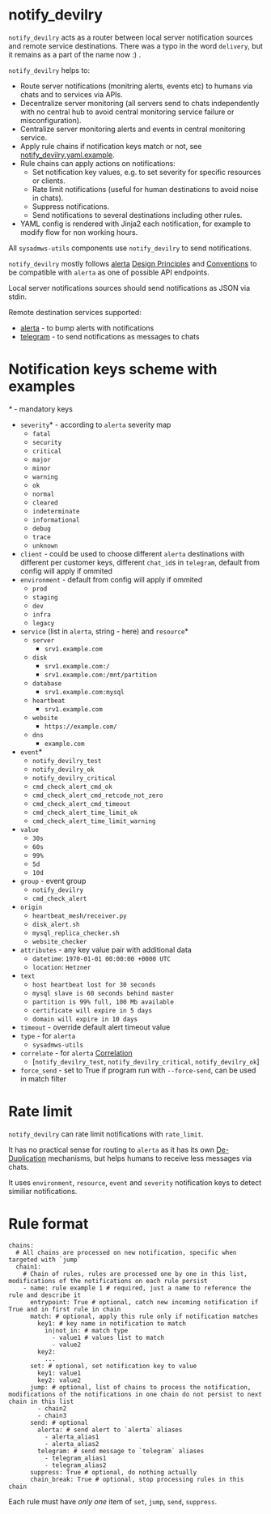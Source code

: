 # notify_devilry

`notify_devilry` acts as a router between local server notification sources and remote service destinations.
There was a typo in the word `delivery`, but it remains as a part of the name now :) .

`notify_devilry` helps to:
- Route server notifications (monitring alerts, events etc) to humans via chats and to services via APIs.
- Decentralize server monitoring (all servers send to chats independently with no central hub to avoid central monitoring service failure or misconfiguration).
- Centralize server monitoring alerts and events in central monitoring service.
- Apply rule chains if notification keys match or not, see [notify_devilry.yaml.example](./notify_devilry.yaml.example).
- Rule chains can apply actions on notifications:
  - Set notification key values, e.g. to set severity for specific resources or clients.
  - Rate limit notifications (useful for human destinations to avoid noise in chats).
  - Suppress notifications.
  - Send notifications to several destinations including other rules.
- YAML config is rendered with Jinja2 each notification, for example to modify flow for non working hours.

All `sysadmws-utils` components use `notify_devilry` to send notifications.

`notify_devilry` mostly follows [alerta](https://docs.alerta.io/server.html) [Design Principles](https://docs.alerta.io/design.html)
and [Conventions](https://docs.alerta.io/conventions.html) to be compatible with `alerta` as one of possible API endpoints.

Local server notifications sources should send notifications as JSON via stdin.

Remote destination services supported:
- [alerta](https://docs.alerta.io/server.html) - to bump alerts with notifications
- [telegram](https://telegram.org) - to send notifications as messages to chats

# Notification keys scheme with examples

_*_ - mandatory keys

- `severity`\* - according to `alerta` severity map
  - `fatal`
  - `security`
  - `critical`
  - `major`
  - `minor`
  - `warning`
  - `ok`
  - `normal`
  - `cleared`
  - `indeterminate`
  - `informational`
  - `debug`
  - `trace`
  - `unknown`
- `client` - could be used to choose different `alerta` destinations with different per customer keys, different `chat_id`s in `telegram`, default from config will apply if ommited
- `environment` - default from config will apply if ommited
  - `prod`
  - `staging`
  - `dev`
  - `infra`
  - `legacy`
- `service` (list in `alerta`, string - here) and `resource`\*
  - `server`
    - `srv1.example.com`
  - `disk`
    - `srv1.example.com:/`
    - `srv1.example.com:/mnt/partition`
  - `database`
    - `srv1.example.com:mysql`
  - `heartbeat`
    - `srv1.example.com`
  - `website`
    - `https://example.com/`
  - `dns`
    - `example.com`
- `event`\*
  - `notify_devilry_test`
  - `notify_devilry_ok`
  - `notify_devilry_critical`
  - `cmd_check_alert_cmd_ok`
  - `cmd_check_alert_cmd_retcode_not_zero`
  - `cmd_check_alert_cmd_timeout`
  - `cmd_check_alert_time_limit_ok`
  - `cmd_check_alert_time_limit_warning`
- `value`
  - `30s`
  - `60s`
  - `99%`
  - `5d`
  - `10d`
- `group` - event group
  - `notify_devilry`
  - `cmd_check_alert`
- `origin`
  - `heartbeat_mesh/receiver.py`
  - `disk_alert.sh`
  - `mysql_replica_checker.sh`
  - `website_checker`
- `attributes` - any key value pair with additional data
  - `datetime`: `1970-01-01 00:00:00 +0000 UTC`
  - `location`: `Hetzner`
- `text`
  - `host heartbeat lost for 30 seconds`
  - `mysql slave is 60 seconds behind master`
  - `partition is 99% full, 100 Mb available`
  - `certificate will expire in 5 days`
  - `domain will expire in 10 days`
- `timeout` - override default alert timeout value
- `type` - for `alerta`
  - `sysadmws-utils`
- `correlate` - for `alerta` [Correlation](https://docs.alerta.io/server.html#simple-correlation)
  - [`notify_devilry_test`, `notify_devilry_critical`, `notify_devilry_ok`]
- `force_send` - set to True if program run with `--force-send`, can be used in match filter

# Rate limit
`notify_devilry` can rate limit notifications with `rate_limit`.

It has no practical sense for routing to `alerta` as it has its own [De-Duplication](https://docs.alerta.io/server.html#de-duplication) mechanisms,
but helps humans to receive less messages via chats.

It uses `environment`, `resource`, `event` and `severity` notification keys to detect similiar notifications.

# Rule format
```
chains:
  # All chains are processed on new notification, specific when targeted with `jump`
  chain1:
    # Chain of rules, rules are processed one by one in this list, modifications of the notifications on each rule persist
    - name: rule example 1 # required, just a name to reference the rule and describe it
      entrypoint: True # optional, catch new incoming notification if True and in first rule in chain
      match: # optional, apply this rule only if notification matches
        key1: # key name in notification to match
          in|not_in: # match type
            - value1 # values list to match
            - value2
        key2:
          ...
      set: # optional, set notification key to value
        key1: value1
        key2: value2
      jump: # optional, list of chains to process the notification, modifications of the notifications in one chain do not persist to next chain in this list
        - chain2
        - chain3
      send: # optional
        alerta: # send alert to `alerta` aliases
          - alerta_alias1
          - alerta_alias2
        telegram: # send message to `telegram` aliases
          - telegram_alias1
          - telegram_alias2
      suppress: True # optional, do nothing actually
      chain_break: True # optional, stop processing rules in this chain
```

Each rule must have *only one* item of `set`, `jump`, `send`, `suppress`.
